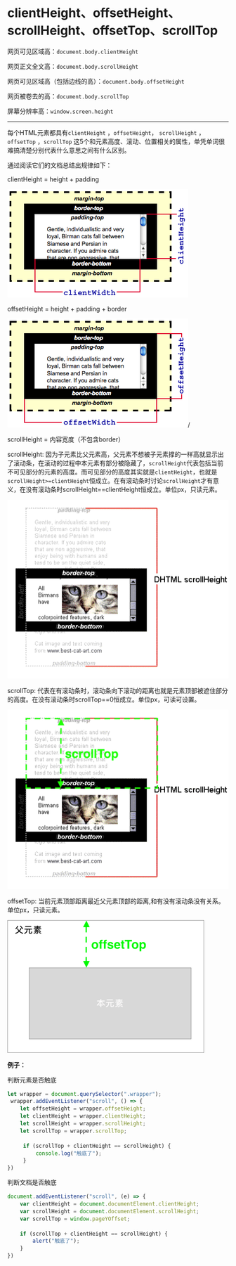 # clientHeight、offsetHeight、scrollHeight、offsetTop、scrollTop

网页可见区域高：`document.body.clientHeight`

网页正文全文高：`document.body.scrollHeight`

网页可见区域高（包括边线的高）：`document.body.offsetHeight`

网页被卷去的高：`document.body.scrollTop`

屏幕分辨率高：`window.screen.height`

----



每个HTML元素都具有`clientHeight` ，`offsetHeight`， `scrollHeight` ，`offsetTop` ，`scrollTop` 这5个和元素高度、滚动、位置相关的属性，单凭单词很难搞清楚分别代表什么意思之间有什么区别。

通过阅读它们的文档总结出规律如下：

clientHeight = height + padding

![图片描述](assets/58f5b2fa00012ea604110247.jpg)  

offsetHeight = height + padding + border

![图片描述](assets/58f5b32e0001a2fa04110247.jpg)/

scrollHeight = 内容宽度（不包含border）

scrollHeight: 因为子元素比父元素高，父元素不想被子元素撑的一样高就显示出了滚动条，在滚动的过程中本元素有部分被隐藏了，`scrollHeight`代表包括当前不可见部分的元素的高度。而可见部分的高度其实就是`clientHeight`，也就是`scrollHeight>=clientHeight`恒成立。在有滚动条时讨论`scrollHeight`才有意义，在没有滚动条时scrollHeight==clientHeight恒成立。单位px，只读元素。



![图片描述](assets/58f5b3700001627d05110413.jpg)

scrollTop: 代表在有滚动条时，滚动条向下滚动的距离也就是元素顶部被遮住部分的高度。在没有滚动条时scrollTop==0恒成立。单位px，可读可设置。

![图片描述](assets/58f5b3e80001873105110413.jpg)

offsetTop: 当前元素顶部距离最近父元素顶部的距离,和有没有滚动条没有关系。单位px，只读元素。

![图片描述](assets/58f5b4050001e99204480302.jpg)

**例子：**

判断元素是否触底

```javascript
let wrapper = document.querySelector(".wrapper");
 wrapper.addEventListener("scroll", () => {
    let offsetHeight = wrapper.offsetHeight;
    let clientHeight = wrapper.clientHeight;
    let scrollHeight = wrapper.scrollHeight;
    let scrollTop = wrapper.scrollTop;

     if (scrollTop + clientHeight == scrollHeight) {
         console.log("触底了");
     }
})
```

判断文档是否触底

```javascript
document.addEventListener("scroll", (e) => {
    var clientHeight = document.documentElement.clientHeight;
    var scrollHeight = document.documentElement.scrollHeight;
    var scrollTop = window.pageYOffset;

    if (scrollTop + clientHeight == scrollHeight) {
        alert("触底了");
    }
})
```

